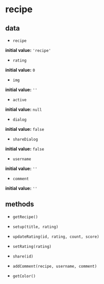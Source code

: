 # recipe 

## data 

- `recipe` 

**initial value:** `'recipe'` 

- `rating` 

**initial value:** `0` 

- `img` 

**initial value:** `''` 

- `active` 

**initial value:** `null` 

- `dialog` 

**initial value:** `false` 

- `shareDialog` 

**initial value:** `false` 

- `username` 

**initial value:** `''` 

- `comment` 

**initial value:** `''` 

## methods 

- `getRecipe()` 

- `setup(title, rating)` 

- `updateRating(id, rating, count, score)` 

- `setRating(rating)` 

- `share(id)` 

- `addComment(recipe, username, comment)` 

- `getColor()` 

